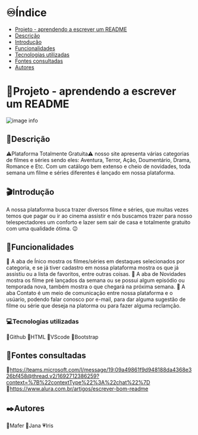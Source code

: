 # ♾️Índice
* [Projeto - aprendendo a escrever um README](#projeto---aprendendo-a-escrever-um-readme)  
* [Descrição](#descri%C3%A7%C3%A3o)  
* [Introdução](#introdu%C3%A7%C3%A3o)  
* [Funcionalidades](#funcionalidades)  
* [Tecnologias utilizadas](#tecnologias-utilizadas)  
* [Fontes consultadas](#fontes-consultadas)  
* [Autores](#autores)  

 
# 📁Projeto - aprendendo a escrever um README
![image info](img/tela.png)

## 📝Descrição
⚠️Plataforma Totalmente Gratuita⚠️
nosso site apresenta várias categorias de filmes e séries sendo eles: Aventura, Terror, Ação, Doumentário, Drama, Romance e Etc.
Com um catálogo bem extenso e cheio de novidades, toda semana um filme e séries diferentes é lançado em nossa plataforma.

## 🎬Introdução
A nossa plataforma busca trazer diversos filme e séries, que muitas vezes temos que pagar ou ir ao cinema assistir e nós buscamos trazer para nosso telespectadores um conforto e lazer sem sair de casa e totalmente gratuito com uma qualidade ótima. 😉

## 🔧Funcionalidades
📌 A aba de Ínico mostra os filmes/séries em destaques selecionados por categoria, e se já tiver cadastro em nossa plataforma mostra os que já assistiu ou a lista de favoritos, entre outras coisas.
📌 A aba de Novidades mostra os filme pré lançados da semana ou se possui algum episódio ou temporada nova, também mostra o que chegará na próxima semana.
📌 A aba Contato é um meio de comunicação entre nossa plataforma e o usúario, podendo falar conosco por e-mail, para dar alguma sugestão de filme ou série que deseja na platorma ou para fazer alguma reclamção.

### 💻Tecnologias utilizadas
🔸Github
🔸HTML
🔸VScode
🔸Bootstrap

## 📃Fontes consultadas
🔹https://teams.microsoft.com/l/message/19:09a49861f9d948188da4368e326bf458@thread.v2/1692712386259?context=%7B%22contextType%22%3A%22chat%22%7D
🔹https://www.alura.com.br/artigos/escrever-bom-readme

## ✒️Autores
🤍Mafer
🖤Jana
💗Iris
